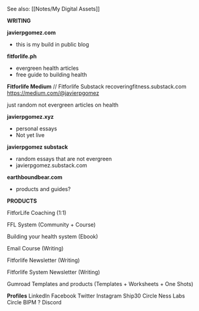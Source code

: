 See also: [[Notes/My Digital Assets]]

**WRITING**

**javierpgomez.com**
- this is my build in public blog

**fitforlife.ph**
- evergreen health articles
- free guide to building health

**Fitforlife Medium** // Fitforlife Substack
recoveringfitness.substack.com
https://medium.com/@javierpgomez

just random not evergreen articles on health

**javierpgomez.xyz**
- personal essays
- Not yet live

**javierpgomez substack**
- random essays that are not evergreen
- javierpgomez.substack.com

**earthboundbear.com**
- products and guides?

**PRODUCTS**

FitforLife Coaching (1:1)

FFL System (Community + Course)

Building your health system (Ebook)

Email Course (Writing)

Fitforlife Newsletter (Writing)

Fitforlife System Newsletter (Writing)

Gumroad Templates and products (Templates + Worksheets + One Shots)

**Profiles**
LinkedIn
Facebook
Twitter
Instagram
Ship30 Circle
Ness Labs Circle
BIPM ?
Discord